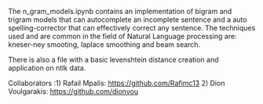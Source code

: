 The n_gram_models.ipynb contains an implementation of bigram and trigram models that can autocomplete an incomplete sentence and a auto spelling-corrector that can effectively correct any sentence. The techniques used and are common in the field of Natural Language processing  are: kneser-ney smooting, laplace smoothing and beam search.

There is also a file with a basic levenshtein distance creation and application on ntlk data.


Collaborators :1) Rafail Mpalis:  https://github.com/Rafimc13
   	          2) Dion Voulgarakis: https://github.com/dionvou
	   